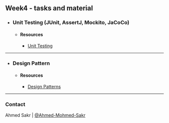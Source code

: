 ## Week4 - tasks and material



- ### Unit Testing (JUnit, AssertJ, Mockito, JaCoCo)
    - #### Resources
        - [Unit Testing](Unit_Testing)

---

- ### Design Pattern
    - #### Resources
        - [Design Patterns](Structural_Design_Pattern)

---

### Contact
Ahmed Sakr | [@Ahmed-Mohmed-Sakr](https://github.com/Ahmed-Mohmed-Sakr)
